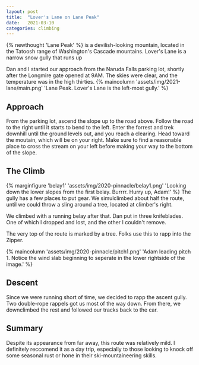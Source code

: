```yaml
---
layout: post
title:  "Lover's Lane on Lane Peak"
date:   2021-03-10 
categories: climbing
---
```

{% newthought 'Lane Peak' %} is a devilish-looking mountain, located in the Tatoosh range of Washington's Cascade mountains. Lover's Lane is a narrow snow gully that runs up  
<!--more--> 

Dan and I started our approach from the Naruda Falls parking lot, shortly after the Longmire gate opened at 9AM. The skies were clear, and the temperature was in the high thirties.
{% maincolumn 'assets/img/2021-lane/main.png' 'Lane Peak. Lover's Lane is the left-most gully.' %}
## Approach
From the parking lot, ascend the slope up to the road above. Follow the road to the right until it starts to bend to the left. Enter the forrest and trek downhill until the ground levels out, and you reach a clearing. Head toward the moutain, which will be on your right. Make sure to find a reasonable place to cross the stream on your left before making your way to the bottom of the slope.

## The Climb
{% marginfigure 'belay1' 'assets/img/2020-pinnacle/belay1.png' 'Looking down the lower slopes from the first belay. Burrrr. Hurry up, Adam!' %}
The gully has a few places to put gear. We simulclimbed about half the route, until we could throw a sling around a tree, located at climber's right. 

We climbed with a running belay after that. Dan put in three knifeblades. One of which I dropped and lost, and the other I couldn't remove. 

The very top of the route is marked by a tree. Folks use this to rapp into the Zipper.

{% maincolumn 'assets/img/2020-pinnacle/pitch1.png' 'Adam leading pitch 1. Notice the wind slab beginning to seperate in the lower rightside of the image.' %}

## Descent
Since we were running short of time, we decided to rapp the ascent gully. Two double-rope rappels got us most of the way down. From there, we downclimbed the rest and followed our tracks back to the car.

## Summary
Despite its appearance from far away, this route was relatively mild. I definitely reccomend it as a day trip, especially to those looking to knock off some seasonal rust or hone in their ski-mountaineering skills. 
 
